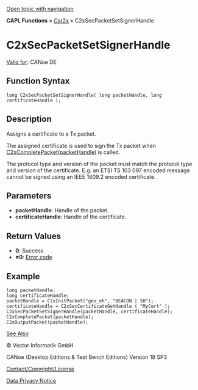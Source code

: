 [Open topic with navigation](../../../../../CANoeDEFamily.htm#Topics/CAPLFunctions/Car2x/Functions/CAPLfunctionC2xSecPacketSetSignerHandle.md)

**CAPL Functions** » [Car2x](../CAPLfunctionsCar2xOverview.md) » C2xSecPacketSetSignerHandle

# C2xSecPacketSetSignerHandle

[Valid for](../../../Shared/FeatureAvailability.md): CANoe DE

## Function Syntax

```plaintext
long C2xSecPacketSetSignerHandle( long packetHandle, long certificateHandle );
```

## Description

Assigns a certificate to a Tx packet.

The assigned certificate is used to sign the Tx packet when [C2xCompletePacket(packetHandle)](CAPLfunctionC2xCompletePacket.md) is called.

The protocol type and version of the packet must match the protocol type and version of the certificate. E.g. an ETSI TS 103 097 encoded message cannot be signed using an IEEE 1609.2 encoded certificate.

## Parameters

- **packetHandle**: Handle of the packet.
- **certificateHandle**: Handle of the certificate.

## Return Values

- **0**: Success
- **≠0**: [Error code](../CAPLfunctionsCar2xErrorCodes.md)

## Example

```plaintext
long packetHandle;
long certificateHandle;
packetHandle = C2xInitPacket("geo_eh", "BEACON | SH");
certificateHandle = C2xSecCertificateGetHandle ( "MyCert" );
C2xSecPacketSetSignerHandle(packetHandle, certificateHandle);
C2xCompletePacket(packetHandle);
C2xOutputPacket(packetHandle);
```

[See Also](javascript:void(0);)

© Vector Informatik GmbH

CANoe (Desktop Editions & Test Bench Editions) Version 18 SP3

[Contact/Copyright/License](../../../Shared/ContactCopyrightLicense.md)

[Data Privacy Notice](https://www.vector.com/int/en/company/get-info/privacy-policy/)